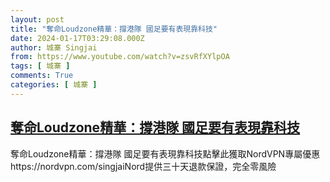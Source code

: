 ```yaml
---
layout: post
title: "奪命Loudzone精華：撐港隊 國足要有表現靠科技"
date: 2024-01-17T03:29:08.000Z
author: 城寨 Singjai
from: https://www.youtube.com/watch?v=zsvRfXYlpOA
tags: [ 城寨 ]
comments: True
categories: [ 城寨 ]
---
```

<!--1705462148000-->
[奪命Loudzone精華：撐港隊 國足要有表現靠科技](https://www.youtube.com/watch?v=zsvRfXYlpOA)
------

<div>
奪命Loudzone精華：撐港隊 國足要有表現靠科技點擊此獲取NordVPN專屬優惠  https://nordvpn.com/singjaiNord提供三十天退款保證，完全零風險
</div>
